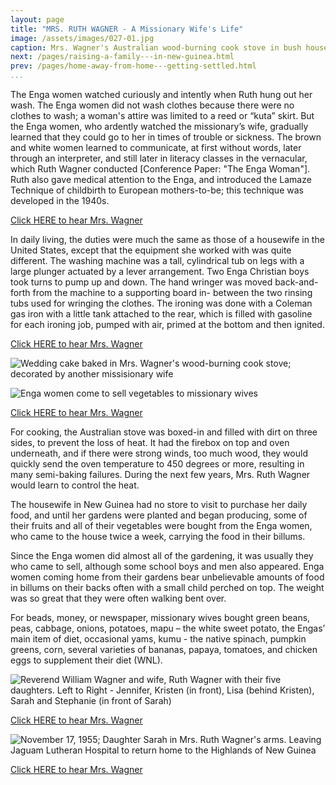 ```yaml
---
layout: page
title: "MRS. RUTH WAGNER - A Missionary Wife's Life"
image: /assets/images/027-01.jpg
caption: Mrs. Wagner's Australian wood-burning cook stove in bush house
next: /pages/raising-a-family---in-new-guinea.html
prev: /pages/home-away-from-home---getting-settled.html
...
```

The Enga women watched curiously and intently when Ruth hung out her
wash.  The Enga women did not wash clothes because there were no
clothes to wash; a woman's attire was limited to a reed or “kuta” skirt.
But the Enga women, who ardently watched the missionary’s wife,
gradually learned that they could go to her in times of trouble or sickness.
The brown and white women learned to communicate, at first without
words, later through an interpreter, and still later in literacy classes in the
vernacular, which Ruth Wagner conducted [Conference Paper: "The Enga
Woman"].   Ruth also gave medical attention to the Enga, and introduced
the Lamaze Technique of childbirth to European mothers-to-be; this
technique was developed in the 1940s.

[Click HERE to hear Mrs. Wagner](audio/026-001.mp3)

In daily living, the duties were much the same as those of a housewife
in the United States, except that the equipment she worked with was
quite different.  The washing machine was a tall, cylindrical tub on legs
with a large plunger actuated by a lever arrangement.  Two Enga
Christian boys took turns to pump up and down. The hand wringer was
moved back-and-forth from the machine to a supporting board in-
between the two rinsing tubs used for wringing the clothes.
The ironing was done with a Coleman gas iron with a little tank attached
to the rear, which is filled with gasoline for each ironing job, pumped
with air, primed at the bottom and then ignited.


[Click HERE to hear Mrs. Wagner](audio/027-001.mp3)

![Wedding cake baked in Mrs. Wagner's wood-burning cook stove; decorated by another missisionary wife](/assets/images/027-02.jpg)

![Enga women come to sell vegetables to missionary wives](/assets/images/027-03.jpg)

[Click HERE to hear Mrs. Wagner](audio/027-002.mp3)

For cooking, the Australian stove was boxed-in and filled with dirt on
three sides, to prevent the loss of heat.  It had the firebox on top and
oven underneath, and if there were strong winds, too much wood, they
would quickly send the oven temperature to 450 degrees or more,
resulting in many semi-baking failures.  During the next few years, Mrs.
Ruth Wagner would learn to control the heat.

The housewife in New Guinea had no store to visit to purchase her daily
food, and until her gardens were planted and began producing, some of
their fruits and all of their vegetables were bought from the Enga women,
who came to the house twice a week, carrying the food in their billums.

Since the Enga women did almost all of the gardening, it was usually they
who came to sell, although some school boys and men also appeared.
Enga women coming home from their gardens bear unbelievable amounts
of food in billums on their backs often with a small child perched on top.
The weight was so great that they were often walking bent over.

For beads, money, or newspaper, missionary wives bought green beans,
peas, cabbage, onions, potatoes, mapu – the white sweet potato, the
Engas’ main item of diet, occasional yams,  kumu - the native spinach,
pumpkin greens, corn, several varieties of bananas, papaya, tomatoes,
and chicken eggs to supplement their diet (WNL).

![Reverend William Wagner and wife, Ruth Wagner with their five daughters.  Left to Right - Jennifer, Kristen (in front), Lisa (behind Kristen), Sarah and Stephanie (in front of Sarah)](/assets/images/029-01.jpg)

[Click HERE to hear Mrs. Wagner](audio/029-001.mp3)

![November 17, 1955; Daughter Sarah in Mrs. Ruth Wagner's arms. Leaving Jaguam Lutheran Hospital to return home to the Highlands of New Guinea](/assets/images/029-02.jpg)

[Click HERE to hear Mrs. Wagner](audio/029-002.mp3)